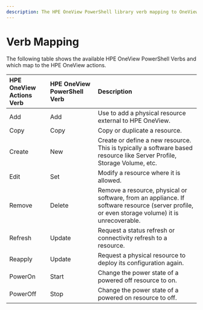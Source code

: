 ```yaml
---
description: The HPE OneView PowerShell library verb mapping to OneView Actions verbs.
---
```


# Verb Mapping

The following table shows the available HPE OneView PowerShell Verbs and which map to the HPE OneView actions.

| HPE OneView Actions Verb | HPE OneView PowerShell Verb | Description |
| :--- | :--- | :--- |
| Add | Add | Use to add a physical resource external to HPE OneView. |
| Copy | Copy | Copy or duplicate a resource. |
| Create | New | Create or define a new resource.  This is typically a software based resource like Server Profile, Storage Volume, etc. |
| Edit | Set | Modify a resource where it is allowed. |
| Remove | Delete | Remove a resource, physical or software, from an appliance.  If software resource \(server profile, or even storage volume\) it is unrecoverable. |
| Refresh | Update | Request a status refresh or connectivity refresh to a resource. |
| Reapply | Update | Request a physical resource to deploy its configuration again. |
| PowerOn | Start | Change the power state of a powered off resource to on. |
| PowerOff | Stop | Change the power state of a powered on resource to off. |

